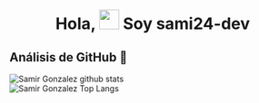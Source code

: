 <h1 align="center">Hola, <img src="https://media.giphy.com/media/hvRJCLFzcasrR4ia7z/giphy.gif" width="35"> <b> Soy sami24-dev </b></h1>













## Análisis de GitHub 🚀
![Samir Gonzalez github stats](https://github-readme-stats.vercel.app/api?username=sami24-dev&show_icons=true&theme=holi)
</br>
![Samir Gonzalez Top Langs](https://github-readme-stats.vercel.app/api/top-langs/?username=sami24-dev&theme=holi&layout=compact)

<!--
**sami24-dev/sami24-dev** is a ✨ _special_ ✨ repository because its `README.md` (this file) appears on your GitHub profile.

Here are some ideas to get you started:

- 🔭 I’m currently working on ...
- 🌱 I’m currently learning ...
- 👯 I’m looking to collaborate on ...
- 🤔 I’m looking for help with ...
- 💬 Ask me about ...
- 📫 How to reach me: ...
- 😄 Pronouns: ...
- ⚡ Fun fact: ...
-->
